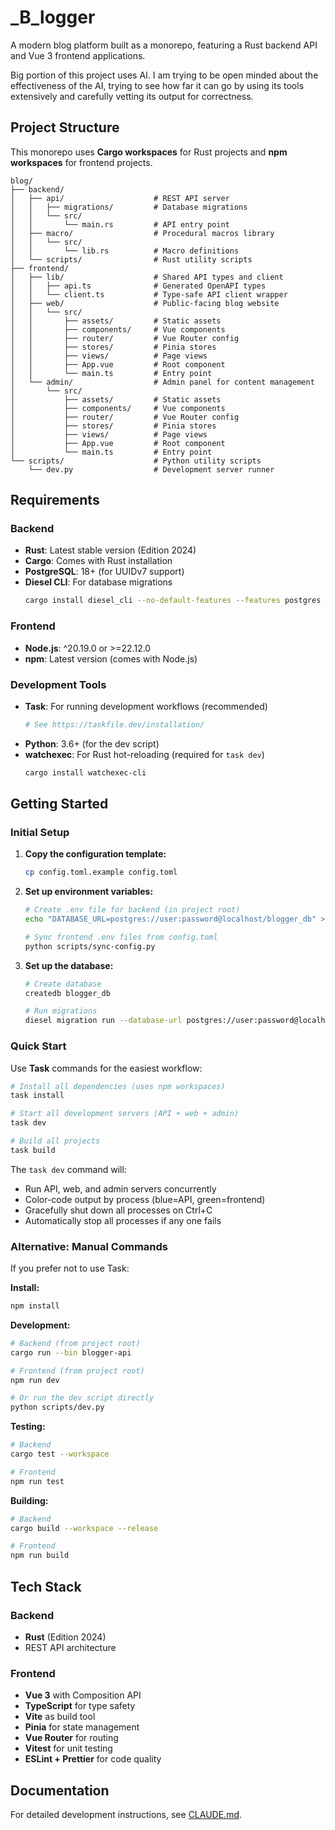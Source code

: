# _B_logger

A modern blog platform built as a monorepo, featuring a Rust backend API and Vue 3 frontend applications.

Big portion of this project uses AI. I am trying to be open minded about the effectiveness of the AI, trying to see how far it can go by using its tools extensively and carefully vetting its output for correctness.

## Project Structure

This monorepo uses **Cargo workspaces** for Rust projects and **npm workspaces** for frontend projects.

```
blog/
├── backend/
│   ├── api/                    # REST API server
│   │   ├── migrations/         # Database migrations
│   │   └── src/
│   │       └── main.rs         # API entry point
│   ├── macro/                  # Procedural macros library
│   │   └── src/
│   │       └── lib.rs          # Macro definitions
│   └── scripts/                # Rust utility scripts
├── frontend/
│   ├── lib/                    # Shared API types and client
│   │   ├── api.ts              # Generated OpenAPI types
│   │   └── client.ts           # Type-safe API client wrapper
│   ├── web/                    # Public-facing blog website
│   │   └── src/
│   │       ├── assets/         # Static assets
│   │       ├── components/     # Vue components
│   │       ├── router/         # Vue Router config
│   │       ├── stores/         # Pinia stores
│   │       ├── views/          # Page views
│   │       ├── App.vue         # Root component
│   │       └── main.ts         # Entry point
│   └── admin/                  # Admin panel for content management
│       └── src/
│           ├── assets/         # Static assets
│           ├── components/     # Vue components
│           ├── router/         # Vue Router config
│           ├── stores/         # Pinia stores
│           ├── views/          # Page views
│           ├── App.vue         # Root component
│           └── main.ts         # Entry point
└── scripts/                    # Python utility scripts
    └── dev.py                  # Development server runner
```

## Requirements

### Backend
- **Rust**: Latest stable version (Edition 2024)
- **Cargo**: Comes with Rust installation
- **PostgreSQL**: 18+ (for UUIDv7 support)
- **Diesel CLI**: For database migrations
  ```bash
  cargo install diesel_cli --no-default-features --features postgres
  ```

### Frontend
- **Node.js**: ^20.19.0 or >=22.12.0
- **npm**: Latest version (comes with Node.js)

### Development Tools
- **Task**: For running development workflows (recommended)
  ```bash
  # See https://taskfile.dev/installation/
  ```
- **Python**: 3.6+ (for the dev script)
- **watchexec**: For Rust hot-reloading (required for `task dev`)
  ```bash
  cargo install watchexec-cli
  ```

## Getting Started

### Initial Setup

1. **Copy the configuration template:**
   ```bash
   cp config.toml.example config.toml
   ```

2. **Set up environment variables:**
   ```bash
   # Create .env file for backend (in project root)
   echo "DATABASE_URL=postgres://user:password@localhost/blogger_db" > .env

   # Sync frontend .env files from config.toml
   python scripts/sync-config.py
   ```

3. **Set up the database:**
   ```bash
   # Create database
   createdb blogger_db

   # Run migrations
   diesel migration run --database-url postgres://user:password@localhost/blogger_db
   ```

### Quick Start

Use **Task** commands for the easiest workflow:

```bash
# Install all dependencies (uses npm workspaces)
task install

# Start all development servers (API + web + admin)
task dev

# Build all projects
task build
```

The `task dev` command will:
- Run API, web, and admin servers concurrently
- Color-code output by process (blue=API, green=frontend)
- Gracefully shut down all processes on Ctrl+C
- Automatically stop all processes if any one fails

### Alternative: Manual Commands

If you prefer not to use Task:

**Install:**
```bash
npm install
```

**Development:**
```bash
# Backend (from project root)
cargo run --bin blogger-api

# Frontend (from project root)
npm run dev

# Or run the dev script directly
python scripts/dev.py
```

**Testing:**
```bash
# Backend
cargo test --workspace

# Frontend
npm run test
```

**Building:**
```bash
# Backend
cargo build --workspace --release

# Frontend
npm run build
```

## Tech Stack

### Backend
- **Rust** (Edition 2024)
- REST API architecture

### Frontend
- **Vue 3** with Composition API
- **TypeScript** for type safety
- **Vite** as build tool
- **Pinia** for state management
- **Vue Router** for routing
- **Vitest** for unit testing
- **ESLint + Prettier** for code quality

## Documentation

For detailed development instructions, see [CLAUDE.md](CLAUDE.md).
